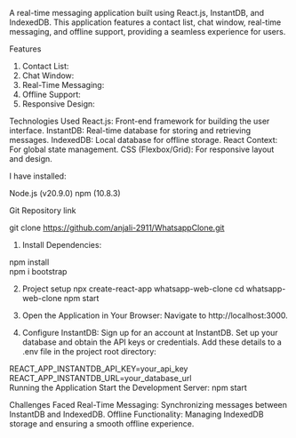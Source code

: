 A real-time messaging application built using React.js, InstantDB, and IndexedDB. This application features a contact list, chat window, real-time messaging, and offline support, providing a seamless experience for users.

Features
1. Contact List: 
2. Chat Window: 
3. Real-Time Messaging: 
4. Offline Support: 
5. Responsive Design:

Technologies Used
React.js: Front-end framework for building the user interface.
InstantDB: Real-time database for storing and retrieving messages.
IndexedDB: Local database for offline storage.
React Context: For global state management.
CSS (Flexbox/Grid): For responsive layout and design.

I have installed:

Node.js (v20.9.0)
npm (10.8.3)

Git Repository link

git clone https://github.com/anjali-2911/WhatsappClone.git  


1. Install Dependencies:
   
npm install  
npm i bootstrap

2. Project setup
npx create-react-app whatsapp-web-clone
cd whatsapp-web-clone
npm start

3. Open the Application in Your Browser:
Navigate to http://localhost:3000.

4. Configure InstantDB:
Sign up for an account at InstantDB.
Set up your database and obtain the API keys or credentials.
Add these details to a .env file in the project root directory:

REACT_APP_INSTANTDB_API_KEY=your_api_key  
REACT_APP_INSTANTDB_URL=your_database_url  
Running the Application
Start the Development Server:
npm start  

Challenges Faced
Real-Time Messaging: Synchronizing messages between InstantDB and IndexedDB.
Offline Functionality: Managing IndexedDB storage and ensuring a smooth offline experience.
